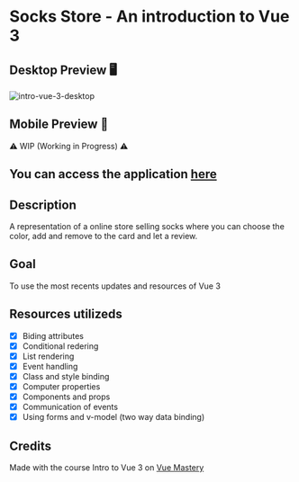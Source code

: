 # Socks Store - An introduction to Vue 3

## Desktop Preview 🖥️
![intro-vue-3-desktop](https://user-images.githubusercontent.com/51720161/180659981-bc512f12-a7a3-4e87-a468-b7002c27243c.gif)

## Mobile Preview 📱
⚠️ WIP (Working in Progress) ⚠️

## You can access the application [here](https://raffael-eloi.github.io/intro-to-vue-3/) 

## Description 
A representation of a online store selling socks where you can choose the color, add and remove to the card and let a review.

## Goal
To use the most recents updates and resources of Vue 3

## Resources utilizeds
- [x] Biding attributes
- [x] Conditional redering
- [x] List rendering
- [x] Event handling
- [x] Class and style binding
- [x] Computer properties
- [x] Components and props
- [x] Communication of events
- [x] Using forms and v-model (two way data binding)

## Credits
Made with the course Intro to Vue 3 on [Vue Mastery](https://www.vuemastery.com/)
